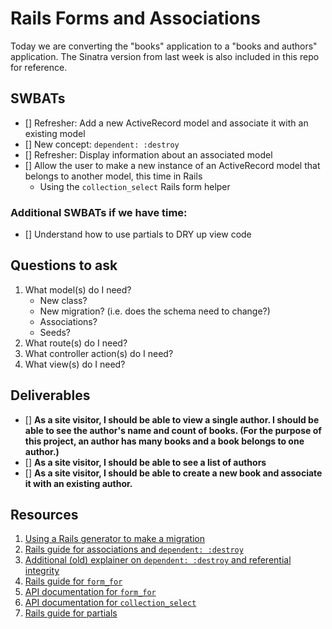 # Rails Forms and Associations

Today we are converting the "books" application to a "books and authors" application.  The Sinatra version from last week is also included in this repo for reference.

## SWBATs
 - [] Refresher: Add a new ActiveRecord model and associate it with an existing model
 - [] New concept: `dependent: :destroy`
 - [] Refresher: Display information about an associated model
 - [] Allow the user to make a new instance of an ActiveRecord model that belongs to another model, this time in Rails
    - Using the `collection_select` Rails form helper


### Additional SWBATs if we have time:
 - [] Understand how to use partials to DRY up view code

## Questions to ask
1. What model(s) do I need?
   - New class?
   - New migration? (i.e. does the schema need to change?)
   - Associations?
   - Seeds?
2. What route(s) do I need?
3. What controller action(s) do I need?
4. What view(s) do I need?

## Deliverables
 - [] **As a site visitor, I should be able to view a single author.  I should be able to see the author's name and count of books. (For the purpose of this project, an author has many books and a book belongs to one author.)**
 - [] **As a site visitor, I should be able to see a list of authors**
 - [] **As a site visitor, I should be able to create a new book and associate it with an existing author.**

## Resources
1. [Using a Rails generator to make a migration](https://guides.rubyonrails.org/active_record_migrations.html#creating-a-migration)
2. [Rails guide for associations and `dependent: :destroy`](https://guides.rubyonrails.org/association_basics.html)
3. [Additional (old) explainer on `dependent: :destroy` and referential integrity](https://thoughtbot.com/blog/referential-integrity-with-foreign-keys)
4. [Rails guide for `form_for`](https://guides.rubyonrails.org/form_helpers.html#binding-a-form-to-an-object)
5. [API documentation for `form_for`](https://api.rubyonrails.org/classes/ActionView/Helpers/FormHelper.html#method-i-form_for)
6. [API documentation for `collection_select`](https://api.rubyonrails.org/v5.2.3/classes/ActionView/Helpers/FormOptionsHelper.html#method-i-collection_select)
7. [Rails guide for partials](https://guides.rubyonrails.org/layouts_and_rendering.html#using-partials)
